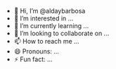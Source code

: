 - 👋 Hi, I’m @aldaybarbosa
- 👀 I’m interested in ...
- 🌱 I’m currently learning ...
- 💞️ I’m looking to collaborate on ...
- 📫 How to reach me ...
- 😄 Pronouns: ...
- ⚡ Fun fact: ...

<!---
aldaybarbosa/aldaybarbosa is a ✨ special ✨ repository because its `README.md` (this file) appears on your GitHub profile.
You can click the Preview link to take a look at your changes.
--->
